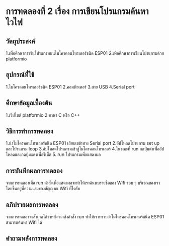 # การทดลองที่ 2 เรื่อง การเขียนโปรแกรมค้นหาไวไฟ

## วัตถุประสงค์
1.เพื่อศึกษาการรันโปรแกรมบนไมโครคอนโทรเลอร์ชนิด ESP01 
2.เพื่อศึกษาการเขียนโปรแกรมด้วย platformio

## อุปกรณ์ที่ใช้
1.ไมโครคอนโทรเลอร์ชนิด ESP01
2.คอมพิวเตอร์
3.สาย USB
4.Serial port

## ศึกษาข้อมูลเบื้องต้น
1.เว็ปไซต์ platformio
2.ภาษา C หรือ C++

## วิธีการทำการทดลอง 
1.นำไมโครคอนโทรเลอร์ชนิด ESP01 เสียบเชข้าทาง Serial port
2.อัปโหลดโปรแกรม set up และโปรแกรม loop
3.อัปโหลดโปรแกรมเข้าสู่ไมโครคอนโทรเลอร์
4.ในขณะที่ run กดปุ่มดำเพื่่ออัปโหลดและกดปุ่มแดงเพื่อรีเซ็ต
5. run โปรแกรมเพื่อแสดงผล

## การบันทึกผลการทดลอง 
  จากการทดลองเมื่อ run คำสั่งเพื่อแสดงผลจะทำให้เราค้นพบรายชื่อของ Wifi รอบ ๆ บริเวณของเรา โดยขึ้นอยู่ที่ความแรงของสัญญาณ Wifi ที่ไดรับ
## อภิปรายผลการทดลอง 
  จากการทดลองจะสังเกตได้ว่าหลังจากส่งคำสั่ง run ทำให้เราทราบว่าไมโครคอนโทรเลอร์ชนิด ESP01 สามารถค้นหา Wifi ได้
## คำถามหลังการทดลอง 

